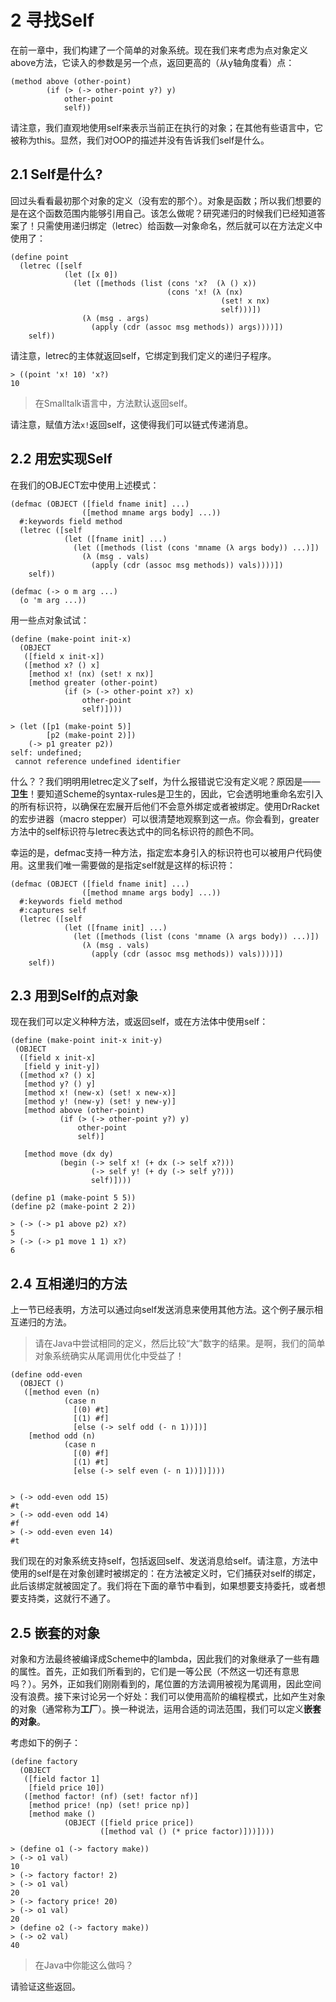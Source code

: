 # 2 寻找Self

在前一章中，我们构建了一个简单的对象系统。现在我们来考虑为点对象定义above方法，它读入的参数是另一个点，返回更高的（从y轴角度看）点：

```Racket
(method above (other-point)
        (if (> (-> other-point y?) y)
            other-point
            self))
```

请注意，我们直观地使用self来表示当前正在执行的对象；在其他有些语言中，它被称为this。显然，我们对OOP的描述并没有告诉我们self是什么。

## 2.1 Self是什么?

回过头看看最初那个对象的定义（没有宏的那个）。对象是函数；所以我们想要的是在这个函数范围内能够引用自己。该怎么做呢？研究递归的时候我们已经知道答案了！只需使用递归绑定（letrec）给函数—对象命名，然后就可以在方法定义中使用了：

```Racket
(define point
  (letrec ([self
            (let ([x 0])
              (let ([methods (list (cons 'x?  (λ () x))
                                   (cons 'x! (λ (nx)
                                               (set! x nx)
                                               self)))])
                (λ (msg . args)
                  (apply (cdr (assoc msg methods)) args))))])
    self))
```

请注意，letrec的主体就返回self，它绑定到我们定义的递归子程序。

```Racket
> ((point 'x! 10) 'x?)
10
```

> 在Smalltalk语言中，方法默认返回self。

请注意，赋值方法`x!`返回self，这使得我们可以链式传递消息。

## 2.2 用宏实现Self

在我们的OBJECT宏中使用上述模式：

```Racket
(defmac (OBJECT ([field fname init] ...)
                ([method mname args body] ...))
  #:keywords field method
  (letrec ([self
            (let ([fname init] ...)
              (let ([methods (list (cons 'mname (λ args body)) ...)])
                (λ (msg . vals)
                  (apply (cdr (assoc msg methods)) vals))))])
    self))

(defmac (-> o m arg ...)
  (o 'm arg ...))
```

用一些点对象试试：

```Racket
(define (make-point init-x)
  (OBJECT
   ([field x init-x])
   ([method x? () x]
    [method x! (nx) (set! x nx)]
    [method greater (other-point)
            (if (> (-> other-point x?) x)
                other-point
                self)])))

> (let ([p1 (make-point 5)]
        [p2 (make-point 2)])
    (-> p1 greater p2))
self: undefined;
 cannot reference undefined identifier
```

什么？？我们明明用letrec定义了self，为什么报错说它没有定义呢？原因是——**卫生**！要知道Scheme的syntax-rules是卫生的，因此，它会透明地重命名宏引入的所有标识符，以确保在宏展开后他们不会意外绑定或者被绑定。使用DrRacket的宏步进器（macro stepper）可以很清楚地观察到这一点。你会看到，greater方法中的self标识符与letrec表达式中的同名标识符的颜色不同。

幸运的是，defmac支持一种方法，指定宏本身引入的标识符也可以被用户代码使用。这里我们唯一需要做的是指定self就是这样的标识符：

```Racket
(defmac (OBJECT ([field fname init] ...)
                ([method mname args body] ...))
  #:keywords field method
  #:captures self
  (letrec ([self
            (let ([fname init] ...)
              (let ([methods (list (cons 'mname (λ args body)) ...)])
                (λ (msg . vals)
                  (apply (cdr (assoc msg methods)) vals))))])
    self))
```

## 2.3 用到Self的点对象

现在我们可以定义种种方法，或返回self，或在方法体中使用self：

```Racket
(define (make-point init-x init-y)
 (OBJECT
  ([field x init-x]
   [field y init-y])
  ([method x? () x]
   [method y? () y]
   [method x! (new-x) (set! x new-x)]
   [method y! (new-y) (set! y new-y)]
   [method above (other-point)
           (if (> (-> other-point y?) y)
               other-point
               self)]

   [method move (dx dy)
           (begin (-> self x! (+ dx (-> self x?)))
                  (-> self y! (+ dy (-> self y?)))
                  self)])))

(define p1 (make-point 5 5))
(define p2 (make-point 2 2))

> (-> (-> p1 above p2) x?)
5
> (-> (-> p1 move 1 1) x?)
6
```

## 2.4 互相递归的方法

上一节已经表明，方法可以通过向self发送消息来使用其他方法。这个例子展示相互递归的方法。

> 请在Java中尝试相同的定义，然后比较“大”数字的结果。是啊，我们的简单对象系统确实从尾调用优化中受益了！

```Racket
(define odd-even
  (OBJECT ()
   ([method even (n)
            (case n
              [(0) #t]
              [(1) #f]
              [else (-> self odd (- n 1))])]
    [method odd (n)
            (case n
              [(0) #f]
              [(1) #t]
              [else (-> self even (- n 1))])])))


> (-> odd-even odd 15)
#t
> (-> odd-even odd 14)
#f
> (-> odd-even even 14)
#t
```

我们现在的对象系统支持self，包括返回self、发送消息给self。请注意，方法中使用的self是在对象创建时被绑定的：在方法被定义时，它们捕获对self的绑定，此后该绑定就被固定了。我们将在下面的章节中看到，如果想要支持委托，或者想要支持类，这就行不通了。

## 2.5 嵌套的对象

对象和方法最终被编译成Scheme中的lambda，因此我们的对象继承了一些有趣的属性。首先，正如我们所看到的，它们是一等公民（不然这一切还有意思吗？）。另外，正如我们刚刚看到的，尾位置的方法调用被视为尾调用，因此空间没有浪费。接下来讨论另一个好处：我们可以使用高阶的编程模式，比如产生对象的对象（通常称为**工厂**）。换一种说法，运用合适的词法范围，我们可以定义**嵌套的对象**。

考虑如下的例子：

```Racket
(define factory
  (OBJECT
   ([field factor 1]
    [field price 10])
   ([method factor! (nf) (set! factor nf)]
    [method price! (np) (set! price np)]
    [method make ()
            (OBJECT ([field price price])
                    ([method val () (* price factor)]))])))

> (define o1 (-> factory make))
> (-> o1 val)
10
> (-> factory factor! 2)
> (-> o1 val)
20
> (-> factory price! 20)
> (-> o1 val)
20
> (define o2 (-> factory make))
> (-> o2 val)
40
```

> 在Java中你能这么做吗？

请验证这些返回。
